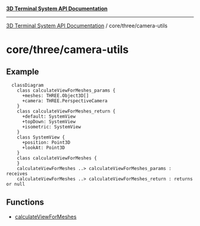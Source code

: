 [**3D Terminal System API Documentation**](../../../README.md)

***

[3D Terminal System API Documentation](../../../README.md) / core/three/camera-utils

# core/three/camera-utils

## Example

```mermaid
  classDiagram
    class calculateViewForMeshes_params {
      +meshes: THREE.Object3D[]
      +camera: THREE.PerspectiveCamera
    }
    class calculateViewForMeshes_return {
      +default: SystemView
      +topDown: SystemView
      +isometric: SystemView
    }
    class SystemView {
      +position: Point3D
      +lookAt: Point3D
    }
    class calculateViewForMeshes {
    }
    calculateViewForMeshes ..> calculateViewForMeshes_params : receives
    calculateViewForMeshes ..> calculateViewForMeshes_return : returns or null
```

## Functions

- [calculateViewForMeshes](functions/calculateViewForMeshes.md)
